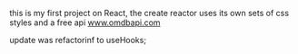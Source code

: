 this is my first project on React, 
the create reactor uses its own sets of css styles and a free api www.omdbapi.com

update 
was refactorinf to useHooks;
